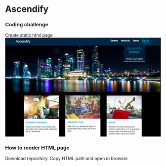 # Ascendify

### Coding challenge
Create static html page
![alt text](https://github.com/hanniedong/Ascendify/blob/master/assets/screenshot.png)

### How to render HTML page
Download repository. Copy HTML path and open in browser. 
